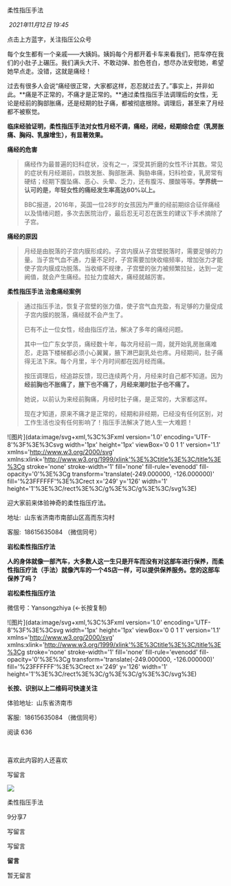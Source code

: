 
柔性指压手法

 _2021年11月12日 19:45_

点击上方蓝字，关注指压公众号  

  

每个女生都有一个亲戚——大姨妈。姨妈每个月都开着卡车来看我们，把车停在我们的小肚子上碾压。我们满头大汗、不敢动弹、脸色苍白，想尽办法安慰她，希望她早点走。没错，这就是痛经！

  

过去有很多人会说“痛经很正常，大家都这样，忍忍就过去了。”事实上，并非如此。**痛是不正常的，不痛才是正常的。**通过柔性指压手法调理后的女性，无论是经前的胸部胀痛，还是经期的肚子痛，都被彻底根除。调理后，甚至来了月经都不被察觉。

  

**临床经验证明，柔性指压手法对女性月经不调，痛经，闭经，经期综合症（乳房胀痛、胸闷、乳腺增生），有显著效果。**

  

**痛经的危害**  

> 痛经作为最普遍的妇科症状，没有之一，深受其折磨的女性不计其数。常见的症状有月经潮前，四肢发胀、胸部胀满、胸胁串痛，妇科检查，乳房常有硬结；经期下腹坠痛、恶心、头晕、乏力，还有腹泻、腰酸等等。**学界统一认可的是，年轻女性的痛经发生率高达60%以上。**
> 
> BBC报道，2016年，英国一位28岁的女孩因为严重的经前期综合征伴痛经以及情绪问题，多次去医院治疗，最后忍无可忍在医生的建议下手术摘除了子宫。

  

**痛经的原因**

> 月经是由脱落的子宫内膜形成的。子宫内膜从子宫壁脱落时，需要足够的力量。当子宫气血不通，力量不足时，子宫需要加快收缩频率，增加张力才能使子宫内膜成功脱落。当收缩不规律，子宫壁的张力被频繁拉扯，达到一定阙值，就会产生痛经。拉扯力度越大，痛经就越厉害。

**柔性指压手法 治愈痛经案例**

> 通过指压手法，恢复子宫壁的张力值，使子宫气血充盈，有足够的力量促成子宫内膜的脱落，痛经就不会产生了。
> 
>   
> 
> 已有不止一位女性，经由指压疗法，解决了多年的痛经问题。
> 
> 其中一位广东女学员，痛经数十年，每次月经前一周，就开始乳房胀痛难忍，走路下楼梯都必须小心翼翼，腋下淋巴副乳处也疼。月经期间，肚子痛得无法下床。每个月里，半个月时间都在因月经而痛。  
> 
>   
> 
> 按压调理后，经追踪反馈，现已连续两个月，月经来时自己都不知道。因为**经前胸也不胀痛了，腋下也不痛了，月经来潮时肚子也不痛了。**
> 
> 她说，以前认为来经前胸痛，月经时肚子痛，是正常的，大家都这样。
> 
> 现在才知道，原来不痛才是正常的，经期和非经期，已经没有任何区别，对工作生活也没有任何影响了！指压手法解决了她人生一大难题！

![图片](data:image/svg+xml,%3C%3Fxml version='1.0' encoding='UTF-8'%3F%3E%3Csvg width='1px' height='1px' viewBox='0 0 1 1' version='1.1' xmlns='http://www.w3.org/2000/svg' xmlns:xlink='http://www.w3.org/1999/xlink'%3E%3Ctitle%3E%3C/title%3E%3Cg stroke='none' stroke-width='1' fill='none' fill-rule='evenodd' fill-opacity='0'%3E%3Cg transform='translate(-249.000000, -126.000000)' fill='%23FFFFFF'%3E%3Crect x='249' y='126' width='1' height='1'%3E%3C/rect%3E%3C/g%3E%3C/g%3E%3C/svg%3E)

  

迎大家前来体验神奇的柔性指压疗法。  

地址:  山东省济南市南部山区高而东沟村

客服:  18615635084 （微信同号）

  

**岩松柔性指压疗法**

**人的身体就像一部汽车，大多数人这一生只是开车而没有对这部车进行保养，而柔性指压疗法（手法）就像汽车的一个4S店一样，可以提供保养服务。您的这部车保养了吗？**

  

**岩松柔性指压疗法**

微信号：Yansongzhiya (←长按复制)

![图片](data:image/svg+xml,%3C%3Fxml version='1.0' encoding='UTF-8'%3F%3E%3Csvg width='1px' height='1px' viewBox='0 0 1 1' version='1.1' xmlns='http://www.w3.org/2000/svg' xmlns:xlink='http://www.w3.org/1999/xlink'%3E%3Ctitle%3E%3C/title%3E%3Cg stroke='none' stroke-width='1' fill='none' fill-rule='evenodd' fill-opacity='0'%3E%3Cg transform='translate(-249.000000, -126.000000)' fill='%23FFFFFF'%3E%3Crect x='249' y='126' width='1' height='1'%3E%3C/rect%3E%3C/g%3E%3C/g%3E%3C/svg%3E)

**长按、识别以上二维码可快速关注**

  

体验地址:  山东省济南市

客服:  18615635084 （微信同号）

  

  

  

阅读 636

​

喜欢此内容的人还喜欢

写留言

[](javacript:;)

![](http://mmbiz.qpic.cn/mmbiz_png/8p1j0PDXloeIVwsSicRia46IWaaicDiaFsnGEFHiahfqObY7IwFuISF3OElzgzAd3AHZkibdkhN7HJpjZClDYYA09zyA/300?wx_fmt=png&wxfrom=18)

柔性指压手法

9分享7

写留言

写留言

**留言**

暂无留言